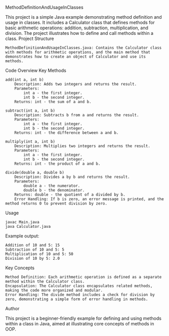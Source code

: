 MethodDefinitionAndUsageInClasses

This project is a simple Java example demonstrating method definition and usage in classes. It includes a Calculator class that defines methods for basic arithmetic operations: addition, subtraction, multiplication, and division. The project illustrates how to define and call methods within a class.
Project Structure

    MethodDefinitionAndUsageInClasses.java: Contains the Calculator class with methods for arithmetic operations, and the main method that demonstrates how to create an object of Calculator and use its methods.

Code Overview
Key Methods

    add(int a, int b)
        Description: Adds two integers and returns the result.
        Parameters:
            int a - the first integer.
            int b - the second integer.
        Returns: int - the sum of a and b.

    subtract(int a, int b)
        Description: Subtracts b from a and returns the result.
        Parameters:
            int a - the first integer.
            int b - the second integer.
        Returns: int - the difference between a and b.

    multiply(int a, int b)
        Description: Multiplies two integers and returns the result.
        Parameters:
            int a - the first integer.
            int b - the second integer.
        Returns: int - the product of a and b.

    divide(double a, double b)
        Description: Divides a by b and returns the result.
        Parameters:
            double a - the numerator.
            double b - the denominator.
        Returns: double - the quotient of a divided by b.
        Error Handling: If b is zero, an error message is printed, and the method returns 0 to prevent division by zero.

Usage

    javac Main.java
    java Calculator.java

Example output:

    Addition of 10 and 5: 15
    Subtraction of 10 and 5: 5
    Multiplication of 10 and 5: 50
    Division of 10 by 5: 2.0

Key Concepts

    Method Definition: Each arithmetic operation is defined as a separate method within the Calculator class.
    Encapsulation: The Calculator class encapsulates related methods, making the code more organized and modular.
    Error Handling: The divide method includes a check for division by zero, demonstrating a simple form of error handling in methods.

Author

This project is a beginner-friendly example for defining and using methods within a class in Java, aimed at illustrating core concepts of methods in OOP.

